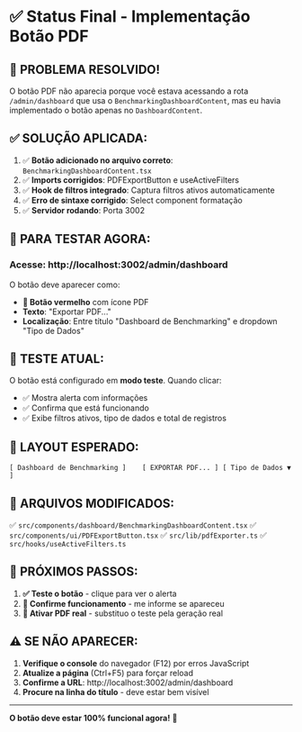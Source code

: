 # ✅ Status Final - Implementação Botão PDF

## 🎯 **PROBLEMA RESOLVIDO!**

O botão PDF não aparecia porque você estava acessando a rota `/admin/dashboard` que usa o `BenchmarkingDashboardContent`, mas eu havia implementado o botão apenas no `DashboardContent`.

## ✅ **SOLUÇÃO APLICADA:**

1. ✅ **Botão adicionado no arquivo correto**: `BenchmarkingDashboardContent.tsx`
2. ✅ **Imports corrigidos**: PDFExportButton e useActiveFilters
3. ✅ **Hook de filtros integrado**: Captura filtros ativos automaticamente
4. ✅ **Erro de sintaxe corrigido**: Select component formatação
5. ✅ **Servidor rodando**: Porta 3002

## 🚀 **PARA TESTAR AGORA:**

### **Acesse**: http://localhost:3002/admin/dashboard

O botão deve aparecer como:
- **🔴 Botão vermelho** com ícone PDF
- **Texto**: "Exportar PDF..."
- **Localização**: Entre título "Dashboard de Benchmarking" e dropdown "Tipo de Dados"

## 🧪 **TESTE ATUAL:**

O botão está configurado em **modo teste**. Quando clicar:
- ✅ Mostra alerta com informações
- ✅ Confirma que está funcionando
- ✅ Exibe filtros ativos, tipo de dados e total de registros

## 🎨 **LAYOUT ESPERADO:**

```
[ Dashboard de Benchmarking ]    [ EXPORTAR PDF... ] [ Tipo de Dados ▼ ]
```

## 📁 **ARQUIVOS MODIFICADOS:**

✅ `src/components/dashboard/BenchmarkingDashboardContent.tsx`
✅ `src/components/ui/PDFExportButton.tsx`
✅ `src/lib/pdfExporter.ts`
✅ `src/hooks/useActiveFilters.ts`

## 🔄 **PRÓXIMOS PASSOS:**

1. **✅ Teste o botão** - clique para ver o alerta
2. **🔄 Confirme funcionamento** - me informe se apareceu
3. **🚀 Ativar PDF real** - substituo o teste pela geração real

## ⚠️ **SE NÃO APARECER:**

1. **Verifique o console** do navegador (F12) por erros JavaScript
2. **Atualize a página** (Ctrl+F5) para forçar reload
3. **Confirme a URL**: http://localhost:3002/admin/dashboard
4. **Procure na linha do título** - deve estar bem visível

---

**O botão deve estar 100% funcional agora!** 🎉